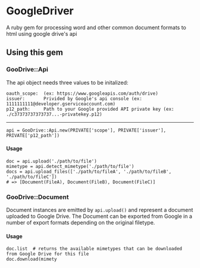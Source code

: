 GoogleDriver
============

A ruby gem for processing word and other common document formats to html using google drive's api

## Using this gem
### GooDrive::Api

The api object needs three values to be initalized:

    oauth_scope:  (ex: https://www.googleapis.com/auth/drive)
    issuer:       Privided by Google's api console (ex: 1111111111@developer.gserviceaccount.com)
    p12_path:     Path to your Google provided API private key (ex: ./c37373737373737...-privatekey.p12)
    
----

    api = GooDrive::Api.new(PRIVATE['scope'], PRIVATE['issuer'], PRIVATE['p12_path'])

#### Usage

    doc = api.upload('./path/to/file')
    mimetype = api.detect_mimetype('./path/to/file')
    docs = api.upload_files(['./path/to/fileA', './path/to/fileB', './path/to/fileC'])
    # => [Document(FileA), Document(FileB), Document(FileC)]

### GooDrive::Document

Document instances are emitted by `api.upload()` and represent a document uploaded to Google Drive. 
The Document can be exported from Google in a number of export formats depending on the original filetype.

#### Usage

    doc.list  # returns the available mimetypes that can be downloaded from Google Drive for this file
    doc.download(mimety
